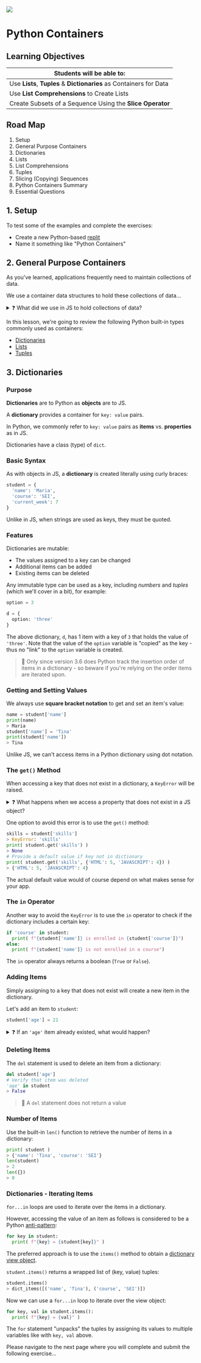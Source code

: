 <img src="https://i.imgur.com/DPzk4Ok.png">

# Python Containers

## Learning Objectives

| Students will be able to: |
|---|
| Use **Lists**, **Tuples** & **Dictionaries** as Containers for Data |
| Use **List Comprehensions** to Create Lists |
| Create Subsets of a Sequence Using the **Slice Operator** |

## Road Map

1. Setup
2. General Purpose Containers
3. Dictionaries
4. Lists
5. List Comprehensions
6. Tuples
7. Slicing (Copying) Sequences
8. Python Containers Summary
9. Essential Questions

## 1. Setup

To test some of the examples and complete the exercises:
- Create a new Python-based [replit](https://replit.com/)
- Name it something like "Python Containers"

## 2. General Purpose Containers

As you've learned, applications frequently need to maintain collections of data.

We use a container data structures to hold these collections of data...

<details>
<summary>
❓ What did we use in JS to hold collections of data?
</summary>
<hr>

<strong><code>objects</code> and <code>arrays</code></strong> (although arrays are actually objects in JS)

<hr>
</details>

In this lesson, we're going to review the following Python built-in types commonly used as containers:

- [Dictionaries](https://docs.python.org/3/tutorial/datastructures.html#dictionaries)
- [Lists](https://docs.python.org/3/tutorial/datastructures.html#more-on-lists)
- [Tuples](https://docs.python.org/3/tutorial/datastructures.html#tuples-and-sequences)

## 3. Dictionaries

### Purpose

**Dictionaries** are to Python as **objects** are to JS.

A **dictionary** provides a container for `key: value` pairs.

In Python, we commonly refer to `key: value` pairs as **items** vs. **properties** as in JS.

Dictionaries have a class (type) of `dict`.

### Basic Syntax

As with objects in JS, a **dictionary** is created literally using curly braces:

```python
student = {
  'name': 'Maria',
  'course': 'SEI',
  'current_week': 7
} 
```

Unlike in JS, when strings are used as keys, they must be quoted.

### Features

Dictionaries are mutable:

- The values assigned to a key can be changed
- Additional items can be added
- Existing items can be deleted
 
Any immutable type can be used as a key, including _numbers_ and _tuples_ (which we'll cover in a bit), for example:

```python
option = 3

d = {
  option: 'three'
}
```

The above dictionary, `d`, has 1 item with a key of `3` that holds the value of `'three'`.  Note that the value of the `option` variable is "copied" as the key - thus no "link" to the `option` variable is created.

> 👀 Only since version 3.6 does Python track the insertion order of items in a dictionary - so beware if you're relying on the order items are iterated upon.

### Getting and Setting Values

We always use **square bracket notation** to get and set an item's value:

```python
name = student['name']
print(name)
> Maria
student['name'] = 'Tina'
print(student['name'])
> Tina
```

Unlike JS, we can't access items in a Python dictionary using dot notation.

### The `get()` Method

When accessing a key that does not exist in a dictionary, a `KeyError` will be raised. 

<details>
<summary>
❓ What happens when we access a property that does not exist in a JS object? 
</summary>
<hr>

<code>undefined</code> is returned

<hr>
</details>

One option to avoid this error is to use the `get()` method:

```python
skills = student['skills']
> KeyError: 'skills'
print( student.get('skills') )
> None
# Provide a default value if key not in dictionary
print( student.get('skills', {'HTML': 5, 'JAVASCRIPT': 4}) )
> {'HTML': 5, 'JAVASCRIPT': 4}
```

The actual default value would of course depend on what makes sense for your app.

### The `in` Operator

Another way to avoid the `KeyError` is to use the `in` operator to check if the dictionary includes a certain key:

```python	
if 'course' in student:
  print( f"{student['name']} is enrolled in {student['course']}")
else:
  print( f"{student['name']} is not enrolled in a course")
```

The `in` operator always returns a boolean (`True` or `False`).

### Adding Items

Simply assigning to a key that does not exist will create a new item in the dictionary.

Let's add an item to `student`:

```python
student['age'] = 21
```

<details>
<summary>
❓ If an <code>'age'</code> item already existed, what would happen?
</summary>
<hr>

It would be updated

<hr>
</details>

### Deleting Items

The `del` statement is used to delete an item from a dictionary:

```python
del student['age']
# Verify that item was deleted
'age' in student
> False
```

> 👀 A `del` statement does not return a value

### Number of Items

Use the built-in `len()` function to retrieve the number of items in a dictionary:

```python
print( student )
> {'name': 'Tina', 'course': 'SEI'}
len(student)
> 2
len({})
> 0
```

### Dictionaries - Iterating Items

`for...in` loops are used to iterate over the items in a dictionary. 

However, accessing the value of an item as follows is considered to be a Python [anti-pattern](https://en.wikipedia.org/wiki/Anti-pattern):

```python
for key in student:
  print( f"{key} = {student[key]}" )
```
	
The preferred approach is to use the `items()` method to obtain a [dictionary view object](https://docs.python.org/3/library/stdtypes.html#dictionary-view-objects).

`student.items()` returns a wrapped list of (key, value) tuples:

```python
student.items()
> dict_items([('name', 'Tina'), ('course', 'SEI')])
```

Now we can use a `for...in` loop to iterate over the view object:

```python
for key, val in student.items():
  print( f"{key} = {val}" )
```

The `for` statement "unpacks" the tuples by assigning its values to multiple variables like with `key, val` above.

Please navigate to the next page where you will complete and submit the following exercise...
